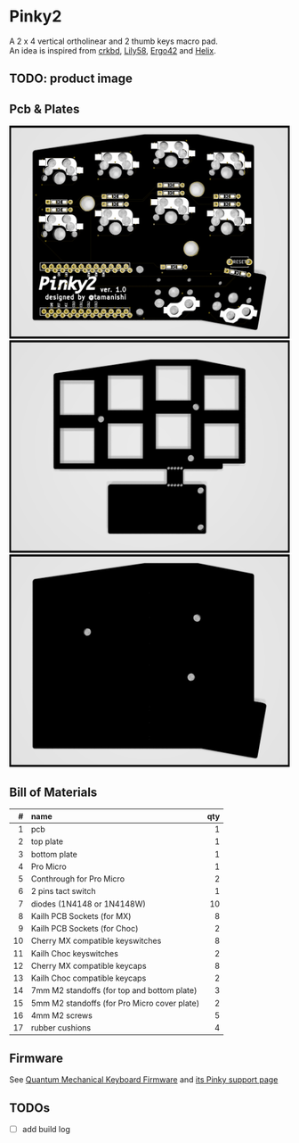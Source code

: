 # Pinky2

A 2 x 4 vertical ortholinear and 2 thumb keys macro pad.  
An idea is inspired from [crkbd](https://github.com/foostan/crkbd), [Lily58](https://github.com/kata0510/Lily58), [Ergo42](https://github.com/Biacco42/Ergo42) and [Helix](https://github.com/MakotoKurauchi/helix).  

## TODO: product image
<!-- ![product](product.jpg) -->

## Pcb & Plates

![pcb](pcb/Pinky2-pcb.png)
![top plate](top-plate&cover-plate/Pinky2-top-plate.png)
![bottom plate](bottom-plate/Pinky2-bottom-plate.png)

## Bill of Materials

| # | name | qty |
| ---: | :--- | ---: |
| 1 | pcb | 1 |
| 2 | top plate | 1 |
| 3 | bottom plate | 1 |
| 4 | Pro Micro | 1 |
| 5 | Conthrough for Pro Micro | 2 |
| 6 | 2 pins tact switch | 1 |
| 7 | diodes (1N4148 or 1N4148W) | 10 |
| 8 | Kailh PCB Sockets (for MX) | 8 |
| 9 | Kailh PCB Sockets (for Choc) | 2 |
| 10 | Cherry MX compatible keyswitches | 8 |
| 11 | Kailh Choc keyswitches | 2 |
| 12 | Cherry MX compatible keycaps | 8 |
| 13 | Kailh Choc compatible keycaps | 2 |
| 14 | 7mm M2 standoffs (for top and bottom plate) | 3 |
| 15 | 5mm M2 standoffs (for Pro Micro cover plate) | 2 |
| 16 | 4mm M2 screws | 5 |
| 17 | rubber cushions | 4 |

## Firmware

See [Quantum Mechanical Keyboard Firmware](https://qmk.fm) and [its Pinky support page](https://github.com/qmk/qmk_firmware/blob/master/keyboards/pinky/readme.md)

## TODOs

- [ ] add build log
